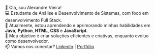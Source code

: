 👋 Olá, sou Alexandre Vieira!  
💻 Estudante de Análise e Desenvolvimento de Sistemas, com foco em desenvolvimento Full Stack.  
🌱 Atualmente, estou aprendendo e aprimorando minhas habilidades em **Java**, **Python**, **HTML**, **CSS** e **JavaScript**.  
🎯 Meu objetivo é criar soluções eficientes e criativas, enquanto evoluo como desenvolvedor.  
📫 Vamos nos conectar? [LinkedIn](https://www.linkedin.com/in/alexandre-vitoriano-santos-vieira-48403b332/) | [Portfólio](#)


<!---
alexandrevieiradev/alexandrevieiradev is a ✨ special ✨ repository because its `README.md` (this file) appears on your GitHub profile.
You can click the Preview link to take a look at your changes.
--->
